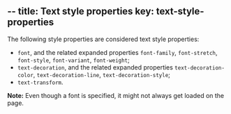 --
title: Text style properties
key: text-style-properties
--

The following style properties are considered text style properties: 
- `font`, and the related expanded properties `font-family`, `font-stretch`, `font-style`, `font-variant`, `font-weight`;
- `text-decoration`, and the related expanded properties `text-decoration-color`, `text-decoration-line`, `text-decoration-style`;
- `text-transform`.

**Note:** Even though a font is specified, it might not always get loaded on the page.
